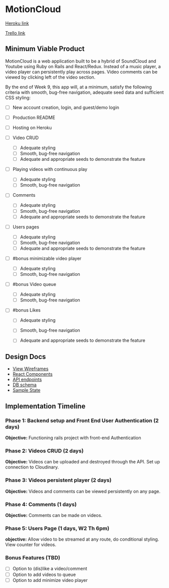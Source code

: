 # MotionCloud

[Heroku link][heroku]

[Trello link][trello]

[heroku]: https://motioncloud.herokuapp.com/

[trello]: https://trello.com/b/kCORyr4I/motion-cloud

## Minimum Viable Product

MotionCloud is a web application built to be a hybrid of SoundCloud and Youtube
using Ruby on Rails and React/Redux. Instead of a music player, a video player
can persistently play across pages. Video comments can be viewed by clicking
left of the video section.

By the end of Week 9, this app will, at a minimum, satisfy the
following criteria with smooth, bug-free navigation, adequate seed data and
sufficient CSS styling:

- [ ] New account creation, login, and guest/demo login
- [ ] Production README
- [ ] Hosting on Heroku

- [ ] Video CRUD
  + [ ] Adequate styling
  + [ ] Smooth, bug-free navigation
  + [ ] Adequate and appropriate seeds to demonstrate the feature

- [ ] Playing videos with continuous play
  + [ ] Adequate styling
  + [ ] Smooth, bug-free navigation

- [ ] Comments
  + [ ] Adequate styling
  + [ ] Smooth, bug-free navigation
  + [ ] Adequate and appropriate seeds to demonstrate the feature

- [ ] Users pages
  + [ ] Adequate styling
  + [ ] Smooth, bug-free navigation
  + [ ] Adequate and appropriate seeds to demonstrate the feature

- [ ] #bonus minimizable video player
  + [ ] Adequate styling
  + [ ] Smooth, bug-free navigation

- [ ] #bonus Video queue
  + [ ] Adequate styling
  + [ ] Smooth, bug-free navigation

- [ ] #bonus Likes
  + [ ] Adequate styling
  + [ ] Smooth, bug-free navigation
  + [ ] Adequate and appropriate seeds to demonstrate the feature



## Design Docs
* [View Wireframes][wireframes]
* [React Components][components]
* [API endpoints][api-endpoints]
* [DB schema][schema]
* [Sample State][sample-state]

[wireframes]: /docs/wireframes
[components]: component-hierarchy.md
[sample-state]: sample-state.md
[api-endpoints]: api-endpoints.md
[schema]: schema.md

## Implementation Timeline

### Phase 1: Backend setup and Front End User Authentication (2 days)

**Objective:** Functioning rails project with front-end Authentication

### Phase 2: Videos CRUD (2 days)

**Objective:** Videos can be uploaded and destroyed through the API.
  Set up connection to Cloudinary.

### Phase 3: Videos persistent player (2 days)

**Objective:** Videos and comments can be viewed persistently on any page.

### Phase 4: Comments (1 days)

**Objective:** Comments can be made on videos.

### Phase 5: Users Page (1 days, W2 Th 6pm)

**objective:** Allow video to be streamed at any route, do conditional styling.
  View counter for videos.


### Bonus Features (TBD)
- [ ] Option to (dis)like a video/comment
- [ ] Option to add videos to queue
- [ ] Option to add minimize video player
